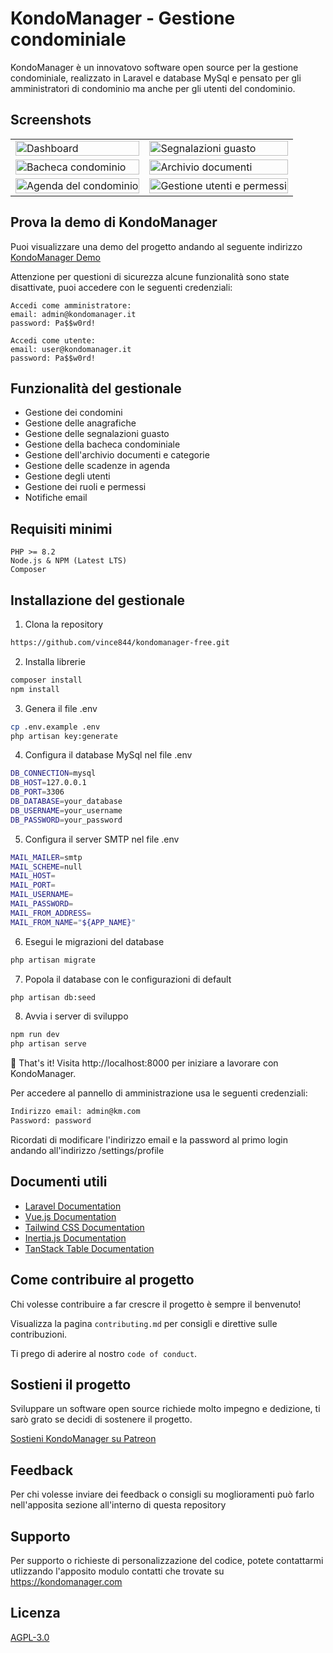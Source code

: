 
# KondoManager - Gestione condominiale

KondoManager è un innovatovo software open source per la gestione condominiale, realizzato in Laravel e database MySql e pensato per gli amministratori di condominio ma anche per gli utenti del condominio.

## Screenshots

<table>
  <tr>
    <td><img src="https://dev.karibusana.org/github/Screenshot-3.png" alt="Dashboard" width="100%"></td>
    <td><img src="https://dev.karibusana.org/github/Screenshot-2.png" alt="Segnalazioni guasto" width="100%"></td>
  </tr>
  <tr>
    <td><img src="https://dev.karibusana.org/github/Screenshot-1.png" alt="Bacheca condominio" width="100%"></td>
    <td><img src="https://dev.karibusana.org/github/Screenshot-6.png" alt="Archivio documenti" width="100%"></td>
  </tr>
  <tr>
    <td><img src="https://dev.karibusana.org/github/Screenshot-4.png" alt="Agenda del condominio" width="100%"></td>
    <td><img src="https://dev.karibusana.org/github/Screenshot-5.png" alt="Gestione utenti e permessi" width="100%"></td>
  </tr>
</table>

## Prova la demo di KondoManager
Puoi visualizzare una demo del progetto andando al seguente indirizzo [KondoManager Demo](https://rebrand.ly/kondomanager) 

Attenzione per questioni di sicurezza alcune funzionalità sono state disattivate, puoi accedere con le seguenti credenziali:

```
Accedi come amministratore:
email: admin@kondomanager.it
password: Pa$$w0rd!

Accedi come utente:
email: user@kondomanager.it
password: Pa$$w0rd!
```

## Funzionalità del gestionale

- Gestione dei condomini
- Gestione delle anagrafiche
- Gestione delle segnalazioni guasto
- Gestione della bacheca condominiale
- Gestione dell'archivio documenti e categorie
- Gestione delle scadenze in agenda
- Gestione degli utenti
- Gestione dei ruoli e permessi
- Notifiche email

## Requisiti minimi 

    PHP >= 8.2
    Node.js & NPM (Latest LTS)
    Composer

## Installazione del gestionale

1. Clona la repository

```bash
https://github.com/vince844/kondomanager-free.git
```

2. Installa librerie

```bash
composer install
npm install
```

3. Genera il file .env

```bash
cp .env.example .env
php artisan key:generate
```

4. Configura il database MySql nel file .env

```bash
DB_CONNECTION=mysql
DB_HOST=127.0.0.1
DB_PORT=3306
DB_DATABASE=your_database
DB_USERNAME=your_username
DB_PASSWORD=your_password
```

5. Configura il server SMTP nel file .env

```bash
MAIL_MAILER=smtp
MAIL_SCHEME=null
MAIL_HOST=
MAIL_PORT=
MAIL_USERNAME=
MAIL_PASSWORD=
MAIL_FROM_ADDRESS=
MAIL_FROM_NAME="${APP_NAME}"
```

6. Esegui le migrazioni del database

```bash
php artisan migrate
```

7. Popola il database con le configurazioni di default

```bash
php artisan db:seed
```

8. Avvia i server di sviluppo

```bash
npm run dev
php artisan serve
```

🎉 That's it! Visita http://localhost:8000 per iniziare a lavorare con KondoManager.

Per accedere al pannello di amministrazione usa le seguenti credenziali:

```bash
Indirizzo email: admin@km.com
Password: password
```

Ricordati di modificare l'indirizzo email e la password al primo login andando all'indirizzo /settings/profile
## Documenti utili

- [Laravel Documentation](https://laravel.com/docs)
- [Vue.js Documentation](https://vuejs.org/guide/introduction.html)
- [Tailwind CSS Documentation](https://tailwindcss.com/docs)
- [Inertia.js Documentation](https://inertiajs.com/)
- [TanStack Table Documentation](https://tanstack.com/table/v8)


## Come contribuire al progetto

Chi volesse contribuire a far crescre il progetto è sempre il benvenuto!

Visualizza la pagina `contributing.md` per consigli e direttive sulle contribuzioni.

Ti prego di aderire al nostro `code of conduct`.

## Sostieni il progetto
Sviluppare un software open source richiede molto impegno e dedizione, ti sarò grato se decidi di sostenere il progetto.

[Sostieni KondoManager su Patreon](https://www.patreon.com/KondoManager)

## Feedback

Per chi volesse inviare dei feedback o consigli su moglioramenti può farlo nell'apposita sezione all'interno di questa repository


## Supporto

Per supporto o richieste di personalizzazione del codice, potete contattarmi utlizzando l'apposito modulo contatti che trovate su https://kondomanager.com


## Licenza

[AGPL-3.0](https://github.com/vince844/kondomanager-free?tab=AGPL-3.0-1-ov-file#readme)


